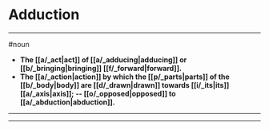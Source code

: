 # Adduction
---
#noun
- **The [[a/_act|act]] of [[a/_adducing|adducing]] or [[b/_bringing|bringing]] [[f/_forward|forward]].**
- **The [[a/_action|action]] by which the [[p/_parts|parts]] of the [[b/_body|body]] are [[d/_drawn|drawn]] towards [[i/_its|its]] [[a/_axis|axis]]; -- [[o/_opposed|opposed]] to [[a/_abduction|abduction]].**
---
---
